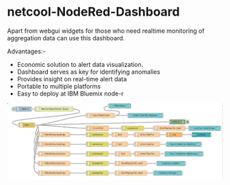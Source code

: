 # netcool-NodeRed-Dashboard

Apart from webgui widgets for those who need realtime monitoring of aggregation data can use this dashboard.

Advantages:- 
- Economic solution to alert data visualization.
- Dashboard serves as key for identifying anomalies 
- Provides insight on real-time alert data
- Portable to multiple platforms
- Easy to deploy at IBM Bluemix node-r


![flow](flow.jpg)

